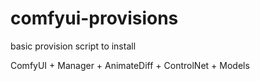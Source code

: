 # comfyui-provisions
basic provision script to install

ComfyUI + Manager + AnimateDiff + ControlNet + Models
